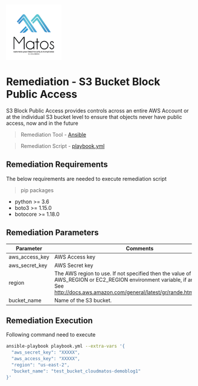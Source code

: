 [<img src="https://github.com/cloudmatos/Matos/blob/main/images/matos-logo.png" width="150" height="150">](https://www.cloudmatos.com/)

# Remediation - S3 Bucket Block Public Access
S3 Block Public Access provides controls across an entire AWS Account or at the individual S3 bucket level to ensure that objects never have public access, now and in the future

> Remediation Tool   - [Ansible](https://www.ansible.com/)

> Remediation Script - [playbook.yml](playbook.yml)

## Remediation Requirements
The below requirements are needed to execute remediation script

> pip packages
- python >= 3.6
- boto3 >= 1.15.0
- botocore >= 1.18.0

## Remediation Parameters

| Parameter | Comments |
| ------ | ------ |
| aws_access_key | AWS Access key |
| aws_secret_key | AWS Secret key |
| region | The AWS region to use. If not specified then the value of the AWS_REGION or EC2_REGION environment variable, if any, is used. See http://docs.aws.amazon.com/general/latest/gr/rande.html#ec2_region |
| bucket_name | Name of the S3 bucket. |


## Remediation Execution
Following command need to execute
```sh
ansible-playbook playbook.yml --extra-vars '{
  "aws_secret_key": "XXXXX",
  "aws_access_key": "XXXXX",
  "region": "us-east-2",
  "bucket_name": "test_bucket_cloudmatos-demoblog1"
}'
```